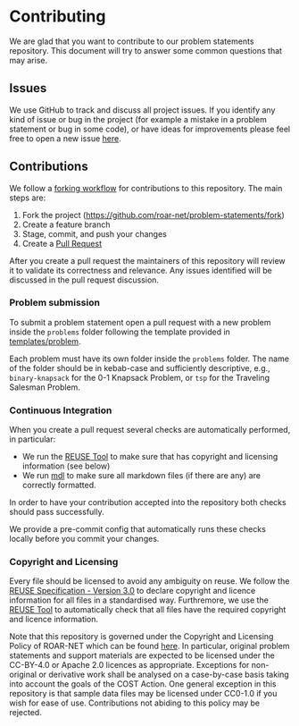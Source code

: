 <!--
SPDX-FileCopyrightText: 2024 Alexandre Jesus <me@adbjesus.com>

SPDX-License-Identifier: CC-BY-4.0
-->

# Contributing

We are glad that you want to contribute to our problem statements
repository. This document will try to answer some common questions that may
arise.

## Issues

We use GitHub to track and discuss all project issues. If you identify any kind
of issue or bug in the project (for example a mistake in a problem statement or
bug in some code), or have ideas for improvements please feel free to open a new
issue [here](https://github.com/roar-net/problem-statements/issues).

## Contributions

We follow a [forking
workflow](https://docs.github.com/en/get-started/exploring-projects-on-github/contributing-to-a-project)
for contributions to this repository. The main steps are:

1. Fork the project (https://github.com/roar-net/problem-statements/fork)
1. Create a feature branch
1. Stage, commit, and push your changes
1. Create a [Pull Request](https://docs.github.com/en/pull-requests/collaborating-with-pull-requests/proposing-changes-to-your-work-with-pull-requests/about-pull-requests)

After you create a pull request the maintainers of this repository will review
it to validate its correctness and relevance. Any issues identified will be
discussed in the pull request discussion.

### Problem submission

To submit a problem statement open a pull request with a new problem inside the
`problems` folder following the template provided in
[templates/problem](./templates/problem).

Each problem must have its own folder inside the `problems` folder. The name of
the folder should be in kebab-case and sufficiently descriptive, e.g.,
`binary-knapsack` for the 0-1 Knapsack Problem, or `tsp` for the Traveling
Salesman Problem.

### Continuous Integration

When you create a pull request several checks are automatically performed, in
particular:

- We run the [REUSE Tool](https://github.com/fsfe/reuse-tool/) to make sure that
  has copyright and licensing information (see below)
- We run [mdl](https://github.com/markdownlint/markdownlint) to make sure all
  markdown files (if there are any) are correctly formatted.

In order to have your contribution accepted into the repository both checks
should pass successfully.

We provide a pre-commit config that automatically runs these checks locally
before you commit your changes.

### Copyright and Licensing

Every file should be licensed to avoid any ambiguity on reuse. We follow the
[REUSE Specification - Version 3.0](https://reuse.software/spec/) to declare
copyright and licence information for all files in a standardised
way. Furthremore, we use the [REUSE Tool](https://github.com/fsfe/reuse-tool/)
to automatically check that all files have the required copyright and licence
information.

Note that this repository is governed under the Copyright and Licensing Policy
of ROAR-NET which can be found [here](https://roar-net.eu/copyright_policy). In
particular, original problem statements and support materials are expected to be
licensed under the CC-BY-4.0 or Apache 2.0 licences as appropriate. Exceptions
for non-original or derivative work shall be analysed on a case-by-case basis
taking into account the goals of the COST Action. One general exception in this
repository is that sample data files may be licensed under CC0-1.0 if you wish
for ease of use. Contributions not abiding to this policy may be rejected.
